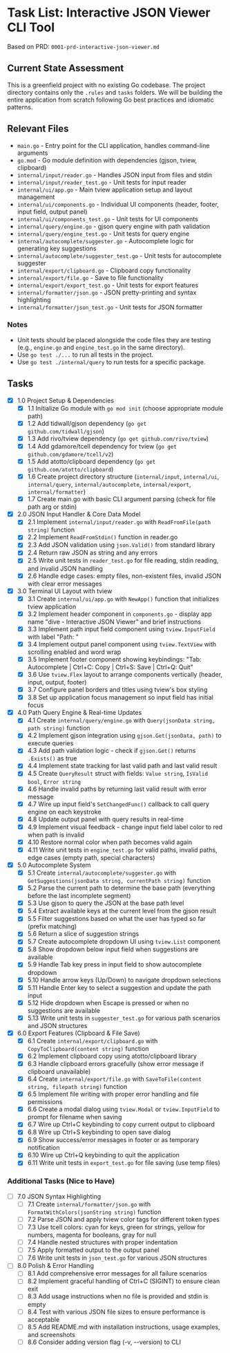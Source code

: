 # Task List: Interactive JSON Viewer CLI Tool

Based on PRD: `0001-prd-interactive-json-viewer.md`

## Current State Assessment

This is a greenfield project with no existing Go codebase. The project directory contains only the `.rules` and `tasks` folders. We will be building the entire application from scratch following Go best practices and idiomatic patterns.

## Relevant Files

- `main.go` - Entry point for the CLI application, handles command-line arguments
- `go.mod` - Go module definition with dependencies (gjson, tview, clipboard)
- `internal/input/reader.go` - Handles JSON input from files and stdin
- `internal/input/reader_test.go` - Unit tests for input reader
- `internal/ui/app.go` - Main tview application setup and layout management
- `internal/ui/components.go` - Individual UI components (header, footer, input field, output panel)
- `internal/ui/components_test.go` - Unit tests for UI components
- `internal/query/engine.go` - gjson query engine with path validation
- `internal/query/engine_test.go` - Unit tests for query engine
- `internal/autocomplete/suggester.go` - Autocomplete logic for generating key suggestions
- `internal/autocomplete/suggester_test.go` - Unit tests for autocomplete suggester
- `internal/export/clipboard.go` - Clipboard copy functionality
- `internal/export/file.go` - Save to file functionality
- `internal/export/export_test.go` - Unit tests for export features
- `internal/formatter/json.go` - JSON pretty-printing and syntax highlighting
- `internal/formatter/json_test.go` - Unit tests for JSON formatter

### Notes

- Unit tests should be placed alongside the code files they are testing (e.g., `engine.go` and `engine_test.go` in the same directory).
- Use `go test ./...` to run all tests in the project.
- Use `go test ./internal/query` to run tests for a specific package.

## Tasks

- [x] 1.0 Project Setup & Dependencies
  - [x] 1.1 Initialize Go module with `go mod init` (choose appropriate module path)
  - [x] 1.2 Add tidwall/gjson dependency (`go get github.com/tidwall/gjson`)
  - [x] 1.3 Add rivo/tview dependency (`go get github.com/rivo/tview`)
  - [x] 1.4 Add gdamore/tcell dependency for tview (`go get github.com/gdamore/tcell/v2`)
  - [x] 1.5 Add atotto/clipboard dependency (`go get github.com/atotto/clipboard`)
  - [x] 1.6 Create project directory structure (`internal/input`, `internal/ui`, `internal/query`, `internal/autocomplete`, `internal/export`, `internal/formatter`)
  - [x] 1.7 Create main.go with basic CLI argument parsing (check for file path arg or stdin)

- [x] 2.0 JSON Input Handler & Core Data Model
  - [x] 2.1 Implement `internal/input/reader.go` with `ReadFromFile(path string)` function
  - [x] 2.2 Implement `ReadFromStdin()` function in reader.go
  - [x] 2.3 Add JSON validation using `json.Valid()` from standard library
  - [x] 2.4 Return raw JSON as string and any errors
  - [x] 2.5 Write unit tests in `reader_test.go` for file reading, stdin reading, and invalid JSON handling
  - [x] 2.6 Handle edge cases: empty files, non-existent files, invalid JSON with clear error messages

- [x] 3.0 Terminal UI Layout with tview
  - [x] 3.1 Create `internal/ui/app.go` with `NewApp()` function that initializes tview application
  - [x] 3.2 Implement header component in `components.go` - display app name "dive - Interactive JSON Viewer" and brief instructions
  - [x] 3.3 Implement path input field component using `tview.InputField` with label "Path: "
  - [x] 3.4 Implement output panel component using `tview.TextView` with scrolling enabled and word wrap
  - [x] 3.5 Implement footer component showing keybindings: "Tab: Autocomplete | Ctrl+C: Copy | Ctrl+S: Save | Ctrl+Q: Quit"
  - [x] 3.6 Use `tview.Flex` layout to arrange components vertically (header, input, output, footer)
  - [x] 3.7 Configure panel borders and titles using tview's box styling
  - [x] 3.8 Set up application focus management so input field has initial focus

- [x] 4.0 Path Query Engine & Real-time Updates
  - [x] 4.1 Create `internal/query/engine.go` with `Query(jsonData string, path string)` function
  - [x] 4.2 Implement gjson integration using `gjson.Get(jsonData, path)` to execute queries
  - [x] 4.3 Add path validation logic - check if `gjson.Get()` returns `.Exists()` as true
  - [x] 4.4 Implement state tracking for last valid path and last valid result
  - [x] 4.5 Create `QueryResult` struct with fields: `Value string`, `IsValid bool`, `Error string`
  - [x] 4.6 Handle invalid paths by returning last valid result with error message
  - [x] 4.7 Wire up input field's `SetChangedFunc()` callback to call query engine on each keystroke
  - [x] 4.8 Update output panel with query results in real-time
  - [x] 4.9 Implement visual feedback - change input field label color to red when path is invalid
  - [x] 4.10 Restore normal color when path becomes valid again
  - [x] 4.11 Write unit tests in `engine_test.go` for valid paths, invalid paths, edge cases (empty path, special characters)

- [x] 5.0 Autocomplete System
  - [x] 5.1 Create `internal/autocomplete/suggester.go` with `GetSuggestions(jsonData string, currentPath string)` function
  - [x] 5.2 Parse the current path to determine the base path (everything before the last incomplete segment)
  - [x] 5.3 Use gjson to query the JSON at the base path level
  - [x] 5.4 Extract available keys at the current level from the gjson result
  - [x] 5.5 Filter suggestions based on what the user has typed so far (prefix matching)
  - [x] 5.6 Return a slice of suggestion strings
  - [x] 5.7 Create autocomplete dropdown UI using `tview.List` component
  - [x] 5.8 Show dropdown below input field when suggestions are available
  - [x] 5.9 Handle Tab key press in input field to show autocomplete dropdown
  - [x] 5.10 Handle arrow keys (Up/Down) to navigate dropdown selections
  - [x] 5.11 Handle Enter key to select a suggestion and update the path input
  - [x] 5.12 Hide dropdown when Escape is pressed or when no suggestions are available
  - [x] 5.13 Write unit tests in `suggester_test.go` for various path scenarios and JSON structures

- [x] 6.0 Export Features (Clipboard & File Save)
  - [x] 6.1 Create `internal/export/clipboard.go` with `CopyToClipboard(content string)` function
  - [x] 6.2 Implement clipboard copy using atotto/clipboard library
  - [x] 6.3 Handle clipboard errors gracefully (show error message if clipboard unavailable)
  - [x] 6.4 Create `internal/export/file.go` with `SaveToFile(content string, filepath string)` function
  - [x] 6.5 Implement file writing with proper error handling and file permissions
  - [x] 6.6 Create a modal dialog using `tview.Modal` or `tview.InputField` to prompt for filename when saving
  - [x] 6.7 Wire up Ctrl+C keybinding to copy current output to clipboard
  - [x] 6.8 Wire up Ctrl+S keybinding to open save dialog
  - [x] 6.9 Show success/error messages in footer or as temporary notification
  - [x] 6.10 Wire up Ctrl+Q keybinding to quit the application
  - [x] 6.11 Write unit tests in `export_test.go` for file saving (use temp files)

### Additional Tasks (Nice to Have)

- [ ] 7.0 JSON Syntax Highlighting
  - [ ] 7.1 Create `internal/formatter/json.go` with `FormatWithColors(jsonString string)` function
  - [ ] 7.2 Parse JSON and apply tview color tags for different token types
  - [ ] 7.3 Use tcell colors: cyan for keys, green for strings, yellow for numbers, magenta for booleans, gray for null
  - [ ] 7.4 Handle nested structures with proper indentation
  - [ ] 7.5 Apply formatted output to the output panel
  - [ ] 7.6 Write unit tests in `json_test.go` for various JSON structures

- [ ] 8.0 Polish & Error Handling
  - [ ] 8.1 Add comprehensive error messages for all failure scenarios
  - [ ] 8.2 Implement graceful handling of Ctrl+C (SIGINT) to ensure clean exit
  - [ ] 8.3 Add usage instructions when no file is provided and stdin is empty
  - [ ] 8.4 Test with various JSON file sizes to ensure performance is acceptable
  - [ ] 8.5 Add README.md with installation instructions, usage examples, and screenshots
  - [ ] 8.6 Consider adding version flag (-v, --version) to CLI
